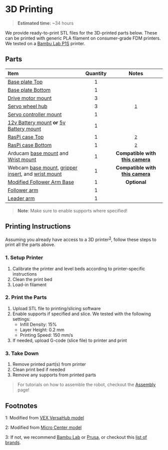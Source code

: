 # 3D Printing
> **Estimated time:** ~34 hours

We provide ready-to-print STL files for the 3D-printed parts below. These can be printed with generic PLA filament on consumer-grade FDM printers. We tested on a [Bambu Lab P1S](https://us.store.bambulab.com/products/p1s) printer.

## Parts


| Item | Quantity | Notes | 
|:---|:---:|:---:|
| [Base plate Top](/3DPrintMeshes/base_plate_layer2.stl) | 1 | |
| [Base plate Bottom](/3DPrintMeshes/base_plate_layer1.stl) | 1 | |
| [Drive motor mount](/3DPrintMeshes/drive_motor_mount.stl) | 3 | |
| [Servo wheel hub](/3DPrintMeshes/servo_wheel_hub.stl) | 3 | <sup>[1](#footnote1)</sup> |
| [Servo controller mount](/3DPrintMeshes/servo_controller_mount.stl) | 1 | |
| [12v Battery mount](/3DPrintMeshes/battery_mount.stl) **or** [5v Battery mount](/3DPrintMeshes/5v_specific/5v_power_bank_holder.stl)| 1 | |
| [RasPi case Top](/3DPrintMeshes/pi_case_top.stl) | 1 | <sup>[2](#footnote2)</sup> |
| [RasPi case Bottom](/3DPrintMeshes/pi_case_bottom.stl) | 1 | <sup>[2](#footnote2)</sup> |
| Arducam [base mount](/3DPrintMeshes/base_camera_mount.stl) and [Wrist mount](/3DPrintMeshes/wrist_camera_mount.stl)| 1 | **Compatible with [this camera](https://www.amazon.com/Arducam-Camera-Computer-Without-Microphone/dp/B0972KK7BC)** |
| Webcam [base mount](3DPrintMeshes/webcam_mount/webcam_mount.stl), [gripper insert](3DPrintMeshes/webcam_mount/so100_gripper_cam_mount_insert.stl), and [wrist mount](3DPrintMeshes/webcam_mount/webcam_mount_wrist.stl) | 1 | **Compatible with [this camera](https://www.amazon.fr/Vinmooog-equipement-Microphone-Enregistrement-conférences/dp/B0BG1YJWFN/)** |
| [Modified Follower Arm Base](/3DPrintMeshes/modified_base_arm.stl) | 1 | **Optional** |
| [Follower arm](https://github.com/TheRobotStudio/SO-ARM100) | 1 | |
| [Leader arm](https://github.com/TheRobotStudio/SO-ARM100) | 1 | |


> **Note**: Make sure to enable supports where specified!
<!-- > STL files are already oriented and ready-to-print.  -->


## Printing Instructions
Assuming you already have access to a 3D printer<sup>[3](#footnote3)</sup>, follow these steps to print all the parts above.

### 1. Setup Printer
1. Calibrate the printer and level beds according to printer-specific instructions
2. Clean the print bed
3. Load-in filament

### 2. Print the Parts
1. Upload STL file to printing/slicing software
2. Enable supports if specified and slice. We tested with the following settings:
    - Infill Density: 15%
    - Layer Height: 0.2 mm
    - Printing Speed: 150 mm/s
3. If needed, upload G-code (slice file) to printer and print

### 3. Take Down
1. Remove printed part(s) from printer
2. Clean print bed if needed
3. Remove any supports from printed parts

> For tutorials on how to assemble the robot, checkout the [Assembly](Assembly.md) page!

## Footnotes
<a name="footnote1">1</a>: Modified from [VEX VersaHub model](https://www.vexrobotics.com/versahubs.html?srsltid=AfmBOooDKLcAfkuEgHyrjk24WFDrLTP4TQWkGjEpC-9HcyaMMCUMDSzs)

<a name="footnote2">2</a>: Modified from [Micro Center model](https://www.printables.com/model/605060-raspberry-pi-5-case-wpower-button-v2)

<a name="footnote3">3</a>: If not, we recommend [Bambu Lab](https://bambulab.com/en-us) or [Prusa](https://www.prusa3d.com/), or checkout this [list of brands](https://github.com/ad-si/awesome-3d-printing?tab=readme-ov-file#3d-printer-brands).
